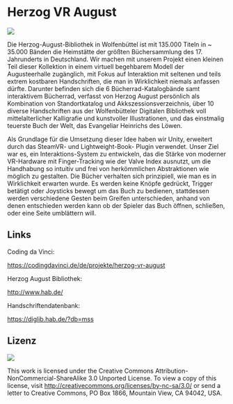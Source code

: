 # Herzog VR August
![](images/comparison-split.png)

Die Herzog-August-Bibliothek in Wolfenbüttel ist mit 135.000 Titeln in ~ 35.000 Bänden die Heimstätte der größten Büchersammlung des 17. Jahrunderts in Deutschland. Wir machen mit unserem Projekt einen kleinen Teil dieser Kollektion in einem virtuell begehbarem Modell der Augusteerhalle zugänglich, mit Fokus auf Interaktion mit seltenen und teils extrem kostbaren Handschriften, die man in Wirklichkeit niemals anfassen dürfte. Darunter befinden sich die 6 Bücherrad-Katalogbände samt interaktivem Bücherrad, verfasst von Herzog August persönlich als Kombination von Standortkatalog und Akkszessionsverzeichnis, über 10 diverse Handschriften aus der Wolfenbütteler Digitalen Bibliothek voll mittelalterlicher Kalligrafie und kunstvoller Illustrationen, und das einstmalig teuerste Buch der Welt, das Evangeliar Heinrichs des Löwen.

Als Grundlage für die Umsetzung dieser Idee haben wir Unity, erweitert durch das SteamVR- und Lightweight-Book- Plugin verwendet. Unser Ziel war es, ein Interaktions-System zu entwickeln, das die Stärke von moderner VR-Hardware mit Finger-Tracking wie der Valve Index ausnutzt, um die Handhabung so intuitiv und frei von herkömmlichen Abstraktionen wie möglich zu gestalten. Die Bücher verhalten sich prinzipiell, wie man es in Wirklichkeit erwarten wurde. Es werden keine Knöpfe gedrückt, Trigger betätigt oder Joysticks bewegt um das Buch zu bedienen, stattdessen werden verschiedene Gesten beim Greifen unterschieden, anhand von denen entschieden werden kann ob der Spieler das Buch öffnen, schließen, oder eine Seite umblättern will.

## Links
Coding da Vinci:

https://codingdavinci.de/de/projekte/herzog-vr-august

Herzog August Bibliothek:

http://www.hab.de/

Handschriftendatenbank:

https://diglib.hab.de/?db=mss

## Lizenz
[<img src="https://mirrors.creativecommons.org/presskit/buttons/80x15/png/by-sa.png">]( http://creativecommons.org/licenses/by-nc-sa/3.0/)

This work is licensed under the Creative Commons Attribution-NonCommercial-ShareAlike 3.0 Unported License. To view a copy of this license, visit http://creativecommons.org/licenses/by-nc-sa/3.0/ or send a letter to Creative Commons, PO Box 1866, Mountain View, CA 94042, USA.
